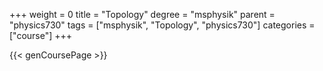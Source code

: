 +++
weight = 0
title = "Topology"
degree = "msphysik"
parent = "physics730"
tags = ["msphysik", "Topology", "physics730"]
categories = ["course"]
+++

{{< genCoursePage >}}
